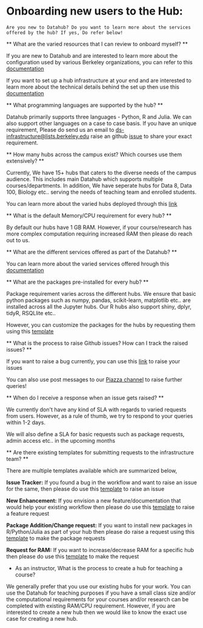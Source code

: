 # Onboarding new users to the Hub:

```{note}
Are you new to Datahub? Do you want to learn more about the services offered by the hub? If yes, Do refer below!

```

** What are the varied resources that I can review to onboard myself? **

If you are new to Datahub and are interested to learn more about the configuration used by various Berkeley organizations, you can refer to this [documentation](https://docs.datahub.berkeley.edu/en/latest/)

If you want to set up a hub infrastructure at your end and are interested to learn more about the technical details behind the set up then use this [documentation](https://zero-to-jupyterhub.readthedocs.io/en/latest/)

** What programming languages are supported by the hub? **

Datahub primarily supports three languages - Python, R and Julia. We can also support other languages on a case to case basis. If you have an unique requirement, Please do send us an email to ds-infrastructure@lists.berkeley.edu raise an github [issue](https://github.com/berkeley-dsep-infra/datahub/issues/new/choose) to share your exact requirement.

** How many hubs across the campus exist? Which courses use them extensively? **

Currently, We have 15+ hubs that caters to the diverse needs of the campus audience. This includes main Datahub which supports multiple courses/departments. In addition, We have seperate hubs for Data 8, Data 100, Biology etc.. serving the needs of teaching team and enrolled students.

You can learn more about the varied hubs deployed through this [link](https://docs.datahub.berkeley.edu/en/latest/users/hubs.html)

** What is the default Memory/CPU requirement for every hub? **

By default our hubs have 1 GB RAM. However, if your course/research has more complex computation requiring increased RAM then please do reach out to us.

** What are the different services offered as part of the Datahub? **

You can learn more about the varied services offered hrough this [documentation](https://docs.datahub.berkeley.edu/en/latest/users/services.html)

** What are the packages pre-installed for every hub? **

Package requirement varies across the different hubs. We ensure that basic python packages such as numpy, pandas, scikit-learn, matplotlib etc.. are installed across all the Jupyter hubs. Our R hubs also support shiny, dplyr, tidyR, RSQLlite etc.. 

However, you can customize the packages for the hubs by requesting them using this [template](https://github.com/berkeley-dsep-infra/datahub/issues/new?assignees=&labels=support&template=datahub-package-addition---change-request.md&title=Request+python+package+X+for+class+Y)

** What is the process to raise Github issues? How can I track the raised issues? **

If you want to raise a bug currently, you can use this [link](https://github.com/berkeley-dsep-infra/datahub/issues/new/choose) to raise your issues

You can also use post messages to our [Piazza channel](https://piazza.com/class/ksqmnrrhvcl11f) to raise further queries!

** When do I receive a response when an issue gets raised? **

We currently don't have any kind of SLA with regards to varied requests from users. However, as a rule of thumb, we try to respond to your queries within 1-2 days. 

We will also define a SLA for basic requests such as package requests, admin access etc.. in the upcoming months

** Are there existing templates for submitting requests to the infrastructure team? **

There are multiple templates available which are summarized below,

**Issue Tracker:** If you found a bug in the workflow and want to raise an issue for the same, then please do use this [template](https://github.com/berkeley-dsep-infra/datahub/issues/new?assignees=&labels=bug&template=bug_report.yml) to raise an issue

**New Enhancement:** If you envision a new feature/documentation that would help your existing workflow then please do use this [template](https://github.com/berkeley-dsep-infra/datahub/issues/new?assignees=&labels=type%3A+enhancement&template=featurerequest.md) to raise a feature request

**Package Addition/Change request:** If you want to install new packages in R/Python/Julia as part of your hub then please do raise a request using this [template](https://github.com/berkeley-dsep-infra/datahub/issues/new?assignees=&labels=support&template=higher-resources.md&title=Request+more+RAM+for+class+X) to make the package requests

**Request for RAM:** If you want to increase/decrease RAM for a specific hub then please do use this [template](https://github.com/berkeley-dsep-infra/datahub/issues/new?assignees=&labels=support&template=datahub-package-addition---change-request.md&title=Request+python+package+X+for+class+Y) to make the request

* As an instructor, What is the process to create a hub for teaching a course?

We generally prefer that you use our existing hubs for your work. You can use the Datahub for teaching purposes if you have a small class size and/or the computational requirements for your courses and/or research can be completed with existing RAM/CPU requirement. However, if you are interested to create a new hub then we would like to know the exact use case for creating a new hub.
